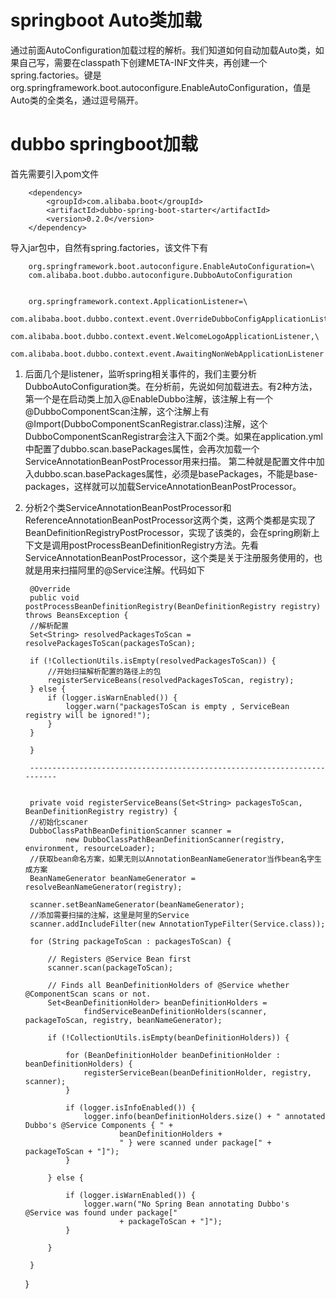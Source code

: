 # springboot Auto类加载
通过前面AutoConfiguration加载过程的解析。我们知道如何自动加载Auto类，如果自己写，需要在classpath下创建META-INF文件夹，再创建一个spring.factories。键是org.springframework.boot.autoconfigure.EnableAutoConfiguration，值是Auto类的全类名，通过逗号隔开。

# dubbo springboot加载
首先需要引入pom文件

		<dependency>
            <groupId>com.alibaba.boot</groupId>
            <artifactId>dubbo-spring-boot-starter</artifactId>
            <version>0.2.0</version>
        </dependency>


导入jar包中，自然有spring.factories，该文件下有

		org.springframework.boot.autoconfigure.EnableAutoConfiguration=\
		com.alibaba.boot.dubbo.autoconfigure.DubboAutoConfiguration
		
		
		org.springframework.context.ApplicationListener=\
		com.alibaba.boot.dubbo.context.event.OverrideDubboConfigApplicationListener,\
		com.alibaba.boot.dubbo.context.event.WelcomeLogoApplicationListener,\
		com.alibaba.boot.dubbo.context.event.AwaitingNonWebApplicationListener

1. 后面几个是listener，监听spring相关事件的，我们主要分析DubboAutoConfiguration类。在分析前，先说如何加载进去。有2种方法，第一个是在启动类上加入@EnableDubbo注解，该注解上有一个@DubboComponentScan注解，这个注解上有@Import(DubboComponentScanRegistrar.class)注解，这个DubboComponentScanRegistrar会注入下面2个类。如果在application.yml中配置了dubbo.scan.basePackages属性，会再次加载一个ServiceAnnotationBeanPostProcessor用来扫描。
第二种就是配置文件中加入dubbo.scan.basePackages属性，必须是basePackages，不能是base-packages，这样就可以加载ServiceAnnotationBeanPostProcessor。

2. 分析2个类ServiceAnnotationBeanPostProcessor和ReferenceAnnotationBeanPostProcessor这两个类，这两个类都是实现了BeanDefinitionRegistryPostProcessor，实现了该类的，会在spring刷新上下文是调用postProcessBeanDefinitionRegistry方法。先看ServiceAnnotationBeanPostProcessor，这个类是关于注册服务使用的，也就是用来扫描阿里的@Service注解。代码如下

		@Override
		public void postProcessBeanDefinitionRegistry(BeanDefinitionRegistry registry) throws BeansException {
		//解析配置
	    Set<String> resolvedPackagesToScan = resolvePackagesToScan(packagesToScan);
	
	    if (!CollectionUtils.isEmpty(resolvedPackagesToScan)) {
			//开始扫描解析配置的路径上的包
	        registerServiceBeans(resolvedPackagesToScan, registry);
	    } else {
	        if (logger.isWarnEnabled()) {
	            logger.warn("packagesToScan is empty , ServiceBean registry will be ignored!");
	        }
	    }
	
		}
	
		-------------------------------------------------------------------------


		private void registerServiceBeans(Set<String> packagesToScan, BeanDefinitionRegistry registry) {
		//初始化scaner
        DubboClassPathBeanDefinitionScanner scanner =
                new DubboClassPathBeanDefinitionScanner(registry, environment, resourceLoader);
		//获取bean命名方案，如果无则以AnnotationBeanNameGenerator当作bean名字生成方案
        BeanNameGenerator beanNameGenerator = resolveBeanNameGenerator(registry);

        scanner.setBeanNameGenerator(beanNameGenerator);
		//添加需要扫描的注解，这里是阿里的Service
        scanner.addIncludeFilter(new AnnotationTypeFilter(Service.class));
		
        for (String packageToScan : packagesToScan) {

            // Registers @Service Bean first
            scanner.scan(packageToScan);

            // Finds all BeanDefinitionHolders of @Service whether @ComponentScan scans or not.
            Set<BeanDefinitionHolder> beanDefinitionHolders =
                    findServiceBeanDefinitionHolders(scanner, packageToScan, registry, beanNameGenerator);

            if (!CollectionUtils.isEmpty(beanDefinitionHolders)) {

                for (BeanDefinitionHolder beanDefinitionHolder : beanDefinitionHolders) {
                    registerServiceBean(beanDefinitionHolder, registry, scanner);
                }

                if (logger.isInfoEnabled()) {
                    logger.info(beanDefinitionHolders.size() + " annotated Dubbo's @Service Components { " +
                            beanDefinitionHolders +
                            " } were scanned under package[" + packageToScan + "]");
                }

            } else {

                if (logger.isWarnEnabled()) {
                    logger.warn("No Spring Bean annotating Dubbo's @Service was found under package["
                            + packageToScan + "]");
                }

            }

        }

    }